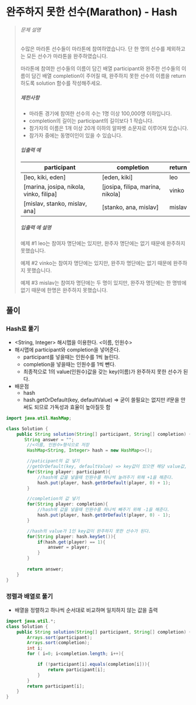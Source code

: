 # 완주하지 못한 선수(Marathon) - Hash

> ###### 문제 설명
>
> 수많은 마라톤 선수들이 마라톤에 참여하였습니다. 단 한 명의 선수를 제외하고는 모든 선수가 마라톤을 완주하였습니다.
>
> 마라톤에 참여한 선수들의 이름이 담긴 배열 participant와 완주한 선수들의 이름이 담긴 배열 completion이 주어질 때, 완주하지 못한 선수의 이름을 return 하도록 solution 함수를 작성해주세요.
>
> ##### 제한사항
>
> - 마라톤 경기에 참여한 선수의 수는 1명 이상 100,000명 이하입니다.
> - completion의 길이는 participant의 길이보다 1 작습니다.
> - 참가자의 이름은 1개 이상 20개 이하의 알파벳 소문자로 이루어져 있습니다.
> - 참가자 중에는 동명이인이 있을 수 있습니다.
>
> ##### 입출력 예
>
> | participant                             | completion                       | return |
> | --------------------------------------- | -------------------------------- | ------ |
> | [leo, kiki, eden]                       | [eden, kiki]                     | leo    |
> | [marina, josipa, nikola, vinko, filipa] | [josipa, filipa, marina, nikola] | vinko  |
> | [mislav, stanko, mislav, ana]           | [stanko, ana, mislav]            | mislav |
>
> ##### 입출력 예 설명
>
> 예제 #1
> leo는 참여자 명단에는 있지만, 완주자 명단에는 없기 때문에 완주하지 못했습니다.
>
> 예제 #2
> vinko는 참여자 명단에는 있지만, 완주자 명단에는 없기 때문에 완주하지 못했습니다.
>
> 예제 #3
> mislav는 참여자 명단에는 두 명이 있지만, 완주자 명단에는 한 명밖에 없기 때문에 한명은 완주하지 못했습니다.

## 풀이

### Hash로 풀기

- <String, Integer> 해시맵을 이용한다. <이름, 인원수>
- 해시맵에 participant와 completion을 넣어준다.
  - participant를 넣을때는 인원수를 1씩 늘린다.
  - completion을 넣을때는 인원수를 1씩 뺀다.
  - 최종적으로 1의 value(인원수)값을 갖는 key(이름)가 완주하지 못한 선수가 된다.
- 배운점
  - hash
  - hash.getOrDefault(key, defaultValue) => 굳이 쓸필요는 없지만 if문을 안써도 되므로 가독성과 효율이 높아질듯 함 

```java
import java.util.HashMap;

class Solution {
    public String solution(String[] participant, String[] completion) {
       String answer = "";
        //<이름, 인원수>형식으로 저장
        HashMap<String, Integer> hash = new HashMap<>();

        //paticipant의 값 넣기
        //getOrDefault(key, defaultValue) => key값이 있으면 해당 value값, 아니면 defaultValue값
        for(String player: participant){
            //hash에 값을 넣을때 인원수를 하나씩 늘려주기 위해 +1을 해준다.
            hash.put(player, hash.getOrDefault(player, 0) + 1);
        }

        //completion의 값 넣기
        for(String player: completion){
            //hash에 값을 넣을때 인원수를 하나씩 빼주기 위해 -1을 해준다.
            hash.put(player, hash.getOrDefault(player, 0) - 1);
        }

        //hash의 value가 1인 key값이 완주하지 못한 선수가 된다.
        for(String player: hash.keySet()){
            if(hash.get(player) == 1){
                answer = player;
            }
        }
        
        return answer;
    }
}
```

### 정렬과 배열로 풀기

- 배열을 정렬하고 하나씩 순서대로 비교하며 일치하지 않는 값을 출력

```java
import java.util.*;
class Solution {
    public String solution(String[] participant, String[] completion) {
        Arrays.sort(participant);
        Arrays.sort(completion);
        int i;
        for ( i=0; i<completion.length; i++){

            if (!participant[i].equals(completion[i])){
                return participant[i];
            }
        }
        return participant[i];
    }
}
```

